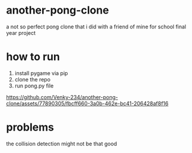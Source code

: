 # another-pong-clone
a not so perfect pong clone that i did with a friend of mine for school final year project

# how to run 
1) install pygame via pip
2) clone the repo 
3) run pong.py file

https://github.com/Venky-234/another-pong-clone/assets/77890305/fbcff660-3a0b-462e-bc41-206428af8f16

# problems 
the collision detection might not be that good 

